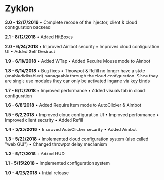 # Zyklon
 
**3.0 - 12/17/2019**
• Complete recode of the injector, client & cloud configuration backend

**2.1 - 8/12/2018**
• Added HitBoxes

**2.0 - 6/24/2018**
• Improved Aimbot security
• Improved cloud configuration UI
• Added Self Destruct

**1.9 - 6/18/2018**
• Added WTap
• Added Require Mouse mode to Aimbot

**1.8 - 6/14/2018**
• Bug fixes
• Throwpot & Refill no longer have a state (enabled/disabled) manageable through the cloud configuration. Since they are single use modules they can only be activated ingame via key binds

**1.7 - 6/12/2018**
• Improved performance
• Added visuals tab in cloud configuration

**1.6 - 6/8/2018**
• Added Require Item mode to AutoClicker & Aimbot

**1.5 - 6/2/2018**
• Improved cloud configuration UI
• Improved performance
• Improved client security
• Added Refill

**1.4 - 5/25/2018**
• Improved AutoClicker security
• Added Aimbot

**1.3 - 5/22/2018**
• Implemented cloud configuration system (also called "web GUI")
• Changed throwpot delay mechanism

**1.2 - 5/17/2018**
• Added HUD

**1.1 - 5/15/2018**
• Implemented configuration system

**1.0 - 4/23/2018**
• Initial release
